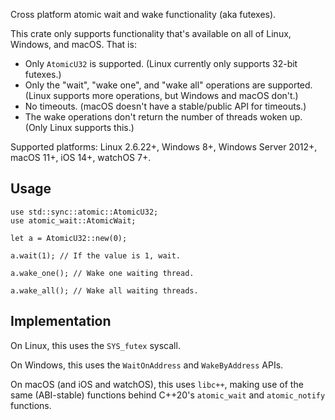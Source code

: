 Cross platform atomic wait and wake functionality (aka futexes).

This crate only supports functionality that's available on all of
Linux, Windows, and macOS. That is:

- Only `AtomicU32` is supported.
  (Linux currently only supports 32-bit futexes.)
- Only the "wait", "wake one", and "wake all" operations are supported.
  (Linux supports more operations, but Windows and macOS don't.)
- No timeouts.
  (macOS doesn't have a stable/public API for timeouts.)
- The wake operations don't return the number of threads woken up.
  (Only Linux supports this.)

Supported platforms:
   Linux 2.6.22+,
   Windows 8+, Windows Server 2012+,
   macOS 11+, iOS 14+, watchOS 7+.

## Usage

```
use std::sync::atomic::AtomicU32;
use atomic_wait::AtomicWait;

let a = AtomicU32::new(0);

a.wait(1); // If the value is 1, wait.

a.wake_one(); // Wake one waiting thread.

a.wake_all(); // Wake all waiting threads.
```

## Implementation

On Linux, this uses the `SYS_futex` syscall.

On Windows, this uses the `WaitOnAddress` and `WakeByAddress` APIs.

On macOS (and iOS and watchOS), this uses `libc++`, making use of the same
(ABI-stable) functions behind C++20's `atomic_wait` and `atomic_notify` functions.
